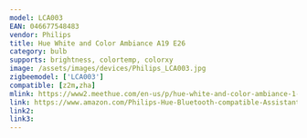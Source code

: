 ```yaml
---
model: LCA003
EAN: 046677548483
vendor: Philips
title: Hue White and Color Ambiance A19 E26
category: bulb
supports: brightness, colortemp, colorxy
image: /assets/images/devices/Philips_LCA003.jpg
zigbeemodel: ['LCA003']
compatible: [z2m,zha]
mlink: https://www2.meethue.com/en-us/p/hue-white-and-color-ambiance-1-pack-e26/046677548483
link: https://www.amazon.com/Philips-Hue-Bluetooth-compatible-Assistant/dp/B07QWB3H1Q
link2: 
link3: 
---
```

